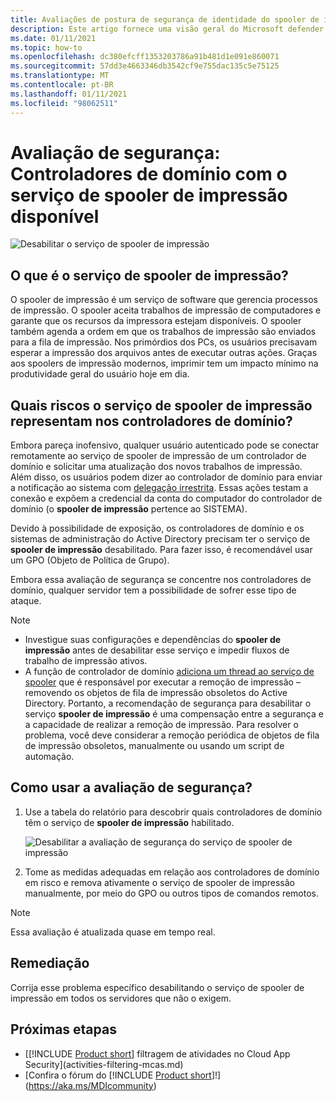 ```yaml
---
title: Avaliações de postura de segurança de identidade do spooler de impressão do Microsoft defender para identidade
description: Este artigo fornece uma visão geral do Microsoft defender para relatórios de avaliação de postura de segurança de identidade do spooler de impressão.
ms.date: 01/11/2021
ms.topic: how-to
ms.openlocfilehash: dc380efcff1353203786a91b481d1e091e860071
ms.sourcegitcommit: 57dd3e4663346db3542cf9e755dac135c5e75125
ms.translationtype: MT
ms.contentlocale: pt-BR
ms.lasthandoff: 01/11/2021
ms.locfileid: "98062511"
---
```

# <a name="security-assessment-domain-controllers-with-print-spooler-service-available"></a>Avaliação de segurança: Controladores de domínio com o serviço de spooler de impressão disponível

![Desabilitar o serviço de spooler de impressão](media/cas-isp-print-spooler-1.png)

## <a name="what-is-the-print-spooler-service"></a>O que é o serviço de **spooler de impressão**?

O spooler de impressão é um serviço de software que gerencia processos de impressão. O spooler aceita trabalhos de impressão de computadores e garante que os recursos da impressora estejam disponíveis. O spooler também agenda a ordem em que os trabalhos de impressão são enviados para a fila de impressão. Nos primórdios dos PCs, os usuários precisavam esperar a impressão dos arquivos antes de executar outras ações. Graças aos spoolers de impressão modernos, imprimir tem um impacto mínimo na produtividade geral do usuário hoje em dia.

## <a name="what-risks-does-the-print-spooler-service-on-domain-controllers-introduce"></a>Quais riscos o serviço de **spooler de impressão** representam nos controladores de domínio?

Embora pareça inofensivo, qualquer usuário autenticado pode se conectar remotamente ao serviço de spooler de impressão de um controlador de domínio e solicitar uma atualização dos novos trabalhos de impressão. Além disso, os usuários podem dizer ao controlador de domínio para enviar a notificação ao sistema com [delegação irrestrita](cas-isp-unconstrained-kerberos.md). Essas ações testam a conexão e expõem a credencial da conta do computador do controlador de domínio (o **spooler de impressão** pertence ao SISTEMA).

Devido à possibilidade de exposição, os controladores de domínio e os sistemas de administração do Active Directory precisam ter o serviço de **spooler de impressão** desabilitado. Para fazer isso, é recomendável usar um GPO (Objeto de Política de Grupo).

Embora essa avaliação de segurança se concentre nos controladores de domínio, qualquer servidor tem a possibilidade de sofrer esse tipo de ataque.

> [!NOTE]
>
> - Investigue suas configurações e dependências do **spooler de impressão** antes de desabilitar esse serviço e impedir fluxos de trabalho de impressão ativos.
> - A função de controlador de domínio [adiciona um thread ao serviço de spooler](https://docs.microsoft.com/windows-server/security/windows-services/security-guidelines-for-disabling-system-services-in-windows-server#print-spooler) que é responsável por executar a remoção de impressão – removendo os objetos de fila de impressão obsoletos do Active Directory. Portanto, a recomendação de segurança para desabilitar o serviço **spooler de impressão** é uma compensação entre a segurança e a capacidade de realizar a remoção de impressão. Para resolver o problema, você deve considerar a remoção periódica de objetos de fila de impressão obsoletos, manualmente ou usando um script de automação.

## <a name="how-do-i-use-this-security-assessment"></a>Como usar a avaliação de segurança?

1. Use a tabela do relatório para descobrir quais controladores de domínio têm o serviço de **spooler de impressão** habilitado.

    ![Desabilitar a avaliação de segurança do serviço de spooler de impressão](media/cas-isp-print-spooler-2.png)
1. Tome as medidas adequadas em relação aos controladores de domínio em risco e remova ativamente o serviço de spooler de impressão manualmente, por meio do GPO ou outros tipos de comandos remotos.

> [!NOTE]
> Essa avaliação é atualizada quase em tempo real.

## <a name="remediation"></a>Remediação

Corrija esse problema específico desabilitando o serviço de spooler de impressão em todos os servidores que não o exigem.

## <a name="next-steps"></a>Próximas etapas

- [[!INCLUDE [Product short](includes/product-short.md)] filtragem de atividades no Cloud App Security](activities-filtering-mcas.md)
- [Confira o fórum do [!INCLUDE [Product short](includes/product-short.md)]!](https://aka.ms/MDIcommunity)
